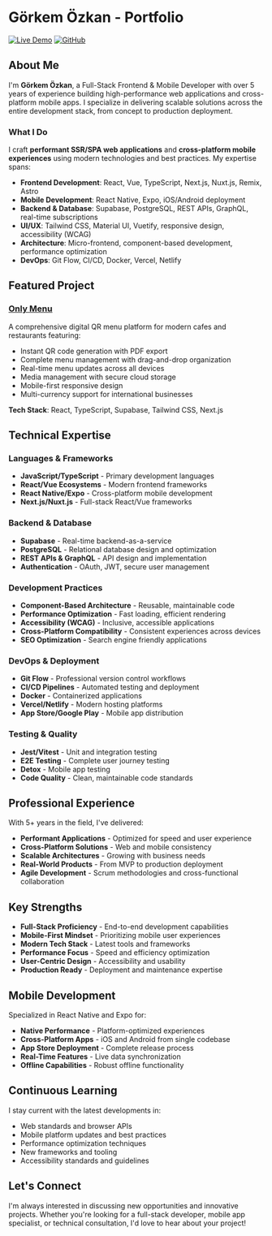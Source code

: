 # Görkem Özkan - Portfolio

[![Live Demo](https://img.shields.io/badge/Live%20Demo-ozgorkem.com-blue?style=for-the-badge)](https://ozgorkem.com)
[![GitHub](https://img.shields.io/badge/GitHub-gorkemozkan-black?style=for-the-badge&logo=github)](https://github.com/gorkemozkan)

##  About Me

I'm **Görkem Özkan**, a Full-Stack Frontend & Mobile Developer with over 5 years of experience building high-performance web applications and cross-platform mobile apps. I specialize in delivering scalable solutions across the entire development stack, from concept to production deployment.

###  What I Do

I craft **performant SSR/SPA web applications** and **cross-platform mobile experiences** using modern technologies and best practices. My expertise spans:

- **Frontend Development**: React, Vue, TypeScript, Next.js, Nuxt.js, Remix, Astro
- **Mobile Development**: React Native, Expo, iOS/Android deployment
- **Backend & Database**: Supabase, PostgreSQL, REST APIs, GraphQL, real-time subscriptions
- **UI/UX**: Tailwind CSS, Material UI, Vuetify, responsive design, accessibility (WCAG)
- **Architecture**: Micro-frontend, component-based development, performance optimization
- **DevOps**: Git Flow, CI/CD, Docker, Vercel, Netlify

##  Featured Project

### [Only Menu](https://www.only-menu.com/)
A comprehensive digital QR menu platform for modern cafes and restaurants featuring:
- Instant QR code generation with PDF export
- Complete menu management with drag-and-drop organization
- Real-time menu updates across all devices
- Media management with secure cloud storage
- Mobile-first responsive design
- Multi-currency support for international businesses

**Tech Stack**: React, TypeScript, Supabase, Tailwind CSS, Next.js

##  Technical Expertise

### Languages & Frameworks
- **JavaScript/TypeScript** - Primary development languages
- **React/Vue Ecosystems** - Modern frontend frameworks
- **React Native/Expo** - Cross-platform mobile development
- **Next.js/Nuxt.js** - Full-stack React/Vue frameworks

### Backend & Database
- **Supabase** - Real-time backend-as-a-service
- **PostgreSQL** - Relational database design and optimization
- **REST APIs & GraphQL** - API design and implementation
- **Authentication** - OAuth, JWT, secure user management

### Development Practices
- **Component-Based Architecture** - Reusable, maintainable code
- **Performance Optimization** - Fast loading, efficient rendering
- **Accessibility (WCAG)** - Inclusive, accessible applications
- **Cross-Platform Compatibility** - Consistent experiences across devices
- **SEO Optimization** - Search engine friendly applications

### DevOps & Deployment
- **Git Flow** - Professional version control workflows
- **CI/CD Pipelines** - Automated testing and deployment
- **Docker** - Containerized applications
- **Vercel/Netlify** - Modern hosting platforms
- **App Store/Google Play** - Mobile app distribution

### Testing & Quality
- **Jest/Vitest** - Unit and integration testing
- **E2E Testing** - Complete user journey testing
- **Detox** - Mobile app testing
- **Code Quality** - Clean, maintainable code standards

##  Professional Experience

With 5+ years in the field, I've delivered:
- **Performant Applications** - Optimized for speed and user experience
- **Cross-Platform Solutions** - Web and mobile consistency
- **Scalable Architectures** - Growing with business needs
- **Real-World Products** - From MVP to production deployment
- **Agile Development** - Scrum methodologies and cross-functional collaboration

##  Key Strengths

- **Full-Stack Proficiency** - End-to-end development capabilities
- **Mobile-First Mindset** - Prioritizing mobile user experiences
- **Modern Tech Stack** - Latest tools and frameworks
- **Performance Focus** - Speed and efficiency optimization
- **User-Centric Design** - Accessibility and usability
- **Production Ready** - Deployment and maintenance expertise

##  Mobile Development

Specialized in React Native and Expo for:
- **Native Performance** - Platform-optimized experiences
- **Cross-Platform Apps** - iOS and Android from single codebase
- **App Store Deployment** - Complete release process
- **Real-Time Features** - Live data synchronization
- **Offline Capabilities** - Robust offline functionality

## Continuous Learning

I stay current with the latest developments in:
- Web standards and browser APIs
- Mobile platform updates and best practices
- Performance optimization techniques
- New frameworks and tooling
- Accessibility standards and guidelines

## Let's Connect

I'm always interested in discussing new opportunities and innovative projects. Whether you're looking for a full-stack developer, mobile app specialist, or technical consultation, I'd love to hear about your project!


